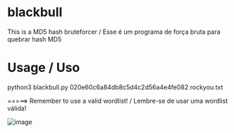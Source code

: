 # blackbull
This is a MD5 hash bruteforcer / Esse é um programa de força bruta para quebrar hash MD5



# Usage / Uso

python3 blackbull.py 020e60c6a84db8c5d4c2d56a4e4fe082 rockyou.txt

=====> Remember to use a valid wordlist! / Lembre-se de usar uma wordlist válida!



![image](https://user-images.githubusercontent.com/45762153/157732204-bf64c2f6-904e-4e4b-bd16-1c1ed6bd06f4.png)

